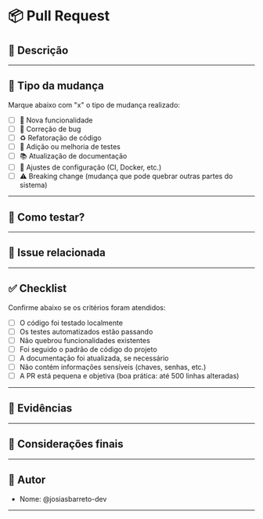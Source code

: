 # 📦 Pull Request

## 📌 Descrição

<!-- 
Explique de forma clara e objetiva o que esta PR entrega.
Inclua o contexto da mudança, o problema que resolve ou a funcionalidade adicionada.
Exemplo:
- Implementa endpoint de criação de usuário
- Refatora serviço de autenticação
- Corrige bug no cálculo de idade
-->

---

## 📁 Tipo da mudança

Marque abaixo com "x" o tipo de mudança realizado:

- [ ] 🚀 Nova funcionalidade
- [ ] 🐛 Correção de bug
- [ ] ♻️ Refatoração de código
- [ ] 🧪 Adição ou melhoria de testes
- [ ] 📚 Atualização de documentação
- [ ] 🔧 Ajustes de configuração (CI, Docker, etc.)
- [ ] ⚠️ Breaking change (mudança que pode quebrar outras partes do sistema)

---

## 🧪 Como testar?

<!-- 
Liste os passos para reproduzir/testar as mudanças feitas.
Exemplo:
1. Executar `mvn clean install`
2. Rodar aplicação local com `docker-compose up`
3. Acessar rota POST `/api/usuarios` no Postman
4. Validar retorno 201 e dados persistidos corretamente
-->

---

## 🧾 Issue relacionada

<!-- 
Associe a issue correspondente, se houver.
Use palavras-chave GitHub para fechamento automático.
Exemplo:
- Closes #101
- Resolves #202
- Related to #303
-->

---

## ✅ Checklist

Confirme abaixo se os critérios foram atendidos:

- [ ] O código foi testado localmente
- [ ] Os testes automatizados estão passando
- [ ] Não quebrou funcionalidades existentes
- [ ] Foi seguido o padrão de código do projeto
- [ ] A documentação foi atualizada, se necessário
- [ ] Não contém informações sensíveis (chaves, senhas, etc.)
- [ ] A PR está pequena e objetiva (boa prática: até 500 linhas alteradas)

---

## 📎 Evidências

<!-- 
Inclua imagens, logs, vídeos ou GIFs com o funcionamento da funcionalidade.
Exemplo: resposta JSON, prints do Postman, interface da UI, etc.
-->

---

## 🧠 Considerações finais

<!-- 
Adicione observações importantes para o revisor, como:
- Ponto de atenção na lógica de negócio
- Limitações conhecidas
- Sugestões de melhoria futura
-->

---

## 👤 Autor

- Nome: @josiasbarreto-dev

---

